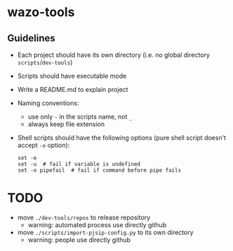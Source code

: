 # wazo-tools

## Guidelines

* Each project should have its own directory (i.e. no global directory `scripts`/`dev-tools`)
* Scripts should have executable mode
* Write a README.md to explain project
* Naming conventions:
  * use only `-` in the scripts name, not `_`
  * always keep file extension
* Shell scripts should have the following options (pure shell script doesn't accept `-o` option):

  ```
  set -e
  set -u  # fail if variable is undefined
  set -o pipefail  # fail if command before pipe fails
  ```

# TODO

* move `./dev-tools/repos` to release repository
    * warning: automated process use directly github
* move `./scripts/import-pjsip-config.py` to its own directory
    * warning: people use directly github
